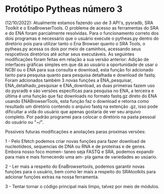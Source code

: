 # Protótipo Pytheas número 3

(12/10/2022): Atualmente estamos fazendo uso de 3 API's, pysradb, SRA Toolkit e o EnaBrowserTools. O problema de acesso as ferramentas do SRA e do ENA foram parcialmente resolvidas. Para o funcionamento correto dos dois programas é necessário que o usuário execute o pytheas.py dentro do diretório pois para utilizar tanto o Ena Browser quanto o SRA Tools, o pytheas.py acessa os dois por meio de caminhos, acessando seus respcetivos diretórios até achar seus executáveis. As seguintes modificações foram feitas em relação a sua versão anterior: Adição de interfaces gráficas simples em que dá ao usuário a oportunidade de usar o NCBI ou o ENA para sua consulta e download, esta função foi adcionado tanto para pesquisa quanto para pesquisa detalhada e download de fastq. Foram adcionados também 3 novas funções a ENA_pesquisar, ENA_detalhado_pesquisar e ENA_download, as duas primeiras fazem uso do pysradb e são versões específicas para pesquisa no ENA, a terceira e última é uma função que faz downloads no formato fastq.gz direto do ENA usando ENABrowserTools, esta função faz o download e retorna como resultado um diretório contendo o arquivo fastq na extenção .gz, isso pode dificultar a vida do usuário que apenas gostaria de ver seu arquivo completo. Por padrão programei para colocar o diretório na pasta pessoal do usuário ou "~/". 

Possíveis futuras modificações e anotações paras proximas versões:

1 - Pelo Efetch podemos criar novas funções para fazer download de nucleotídeos,
    sequencias de DNA ou RNA e de proteínas e de genes. Embora nosso foco momen-
    taneo seja FASTQ e SRA, podemos expandir para mais e mais fornecendo uma am-
    pla gama de variedades ao usúario.
    
2 - Ler mais a respeito do EnaBrowsertools, podemos garantir novas funções para
    o usuário, bem como ler mais a respeito do SRAtoolkits para adcionar funções
    extras na nossa ferramenta.
    
3 - Tentar tornar o código principal mais limpo, talvez por meio de módulos.
